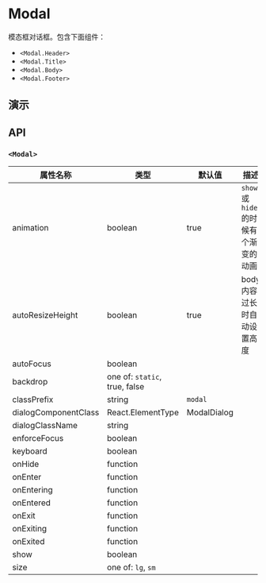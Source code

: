 # Modal [<i class="icon icon-edit2" ></i>](https://github.com/rsuite/rsuite.github.io/blob/master/src/components/modals/index.md)
模态框对话框。包含下面组件：
* `<Modal.Header>`
* `<Modal.Title>`
*  `<Modal.Body>`
* `<Modal.Footer>`

## 演示

<!--{demo}-->

## API

### `<Modal>`

属性名称                 | 类型                            | 默认值         | 描述
-------------------- | ----------------------------- | ----------- | ------
animation            | boolean                       | true        | `show` 或 `hide` 的时候有个渐变的动画
autoResizeHeight     | boolean                       | true        | body 内容过长时自动设置高度
autoFocus            | boolean                       |             |
backdrop             | one of: `static`, true, false |             |
classPrefix          | string                        | `modal`     |
dialogComponentClass | React.ElementType                   | ModalDialog |
dialogClassName      | string                        |             |
enforceFocus         | boolean                       |             |
keyboard             | boolean                       |             |
onHide               | function                      |             |
onEnter              | function                      |             |
onEntering           | function                      |             |
onEntered            | function                      |             |
onExit               | function                      |             |
onExiting            | function                      |             |
onExited             | function                      |             |
show                 | boolean                       |             |
size                 | one of: `lg`, `sm`            |             |
